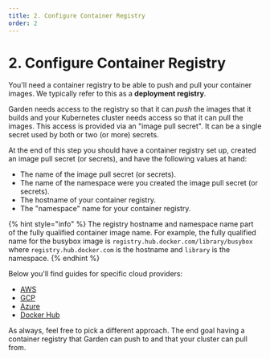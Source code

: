 ```yaml
---
title: 2. Configure Container Registry
order: 2
---
```


# 2. Configure Container Registry

You'll need a container registry to be able to push and pull your container images. We typically refer to this as a **deployment registry**.

Garden needs access to the registry so that it can _push_ the images that it builds and your Kubernetes cluster needs access so that it can pull the images. This access is provided via an "image pull secret". It can be a single secret used by both or two (or more) secrets.

At the end of this step you should have a container registry set up, created an image pull secret (or secrets), and have the following values at hand:

* The name of the image pull secret (or secrets).
* The name of the namespace were you created the image pull secret (or secrets).
* The hostname of your container registry.
* The "namespace" name for your container registry.

{% hint style="info" %}
The registry hostname and namespace name part of the fully qualified container image name. For example, the fully qualified name for the busybox image is `registry.hub.docker.com/library/busybox` where `registry.hub.docker.com` is the hostname and `library` is the namespace.
{% endhint %}

Below you'll find guides for specific cloud providers:

* [AWS](./aws.md)
* [GCP](./gcp.md)
* [Azure](./azure.md)
* [Docker Hub](./docker-hub.md)

As always, feel free to pick a different approach. The end goal having a container registry that Garden can push to and that your cluster can pull from.

